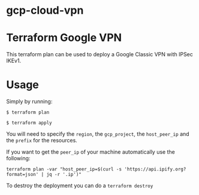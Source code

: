 # gcp-cloud-vpn

# Terraform Google VPN 

This terraform plan can be used to deploy a Google Classic VPN with IPSec IKEv1.

# Usage 
Simply by running:
```
$ terraform plan

$ terraform apply
```

You will need to specify the `region`, the `gcp_project`, the `host_peer_ip` and the `prefix` for the resources.

If you want to get the `peer_ip` of your machine automatically use the following:


```
terraform plan -var "host_peer_ip=$(curl -s 'https://api.ipify.org?format=json' | jq -r '.ip')"
```

To destroy the deployment you can do a `terraform destroy`